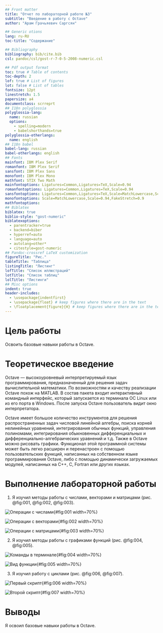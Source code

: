 ```yaml
---
## Front matter
title: "Отчет по лабораторной работе №3"
subtitle: "Введение в работу с Octave"
author: "Арам Грачьяевич Саргсян"

## Generic otions
lang: ru-RU
toc-title: "Содержание"

## Bibliography
bibliography: bib/cite.bib
csl: pandoc/csl/gost-r-7-0-5-2008-numeric.csl

## Pdf output format
toc: true # Table of contents
toc-depth: 2
lof: true # List of figures
lot: false # List of tables
fontsize: 12pt
linestretch: 1.5
papersize: a4
documentclass: scrreprt
## I18n polyglossia
polyglossia-lang:
  name: russian
  options:
	- spelling=modern
	- babelshorthands=true
polyglossia-otherlangs:
  name: english
## I18n babel
babel-lang: russian
babel-otherlangs: english
## Fonts
mainfont: IBM Plex Serif
romanfont: IBM Plex Serif
sansfont: IBM Plex Sans
monofont: IBM Plex Mono
mathfont: STIX Two Math
mainfontoptions: Ligatures=Common,Ligatures=TeX,Scale=0.94
romanfontoptions: Ligatures=Common,Ligatures=TeX,Scale=0.94
sansfontoptions: Ligatures=Common,Ligatures=TeX,Scale=MatchLowercase,Scale=0.94
monofontoptions: Scale=MatchLowercase,Scale=0.94,FakeStretch=0.9
mathfontoptions:
## Biblatex
biblatex: true
biblio-style: "gost-numeric"
biblatexoptions:
  - parentracker=true
  - backend=biber
  - hyperref=auto
  - language=auto
  - autolang=other*
  - citestyle=gost-numeric
## Pandoc-crossref LaTeX customization
figureTitle: "Рис."
tableTitle: "Таблица"
listingTitle: "Листинг"
lofTitle: "Список иллюстраций"
lotTitle: "Список таблиц"
lolTitle: "Листинги"
## Misc options
indent: true
header-includes:
  - \usepackage{indentfirst}
  - \usepackage{float} # keep figures where there are in the text
  - \floatplacement{figure}{H} # keep figures where there are in the text
---
```


# Цель работы

Освоить базовые навыки работы в Octave.
# Теоретическое введение

Octave — высокоуровневый интерпретируемый язык программирования, предназначенный для решения задач вычислительной математики. 
По возможностям и качеству реализации Octave похож на MATLAB. 
В состав пакета входит интерактивный командный интерфейс, который запускается из терминала ОС Linux или из его порта в Windows. 
После запуска Octave пользователь видит окно интерпретатора. 

Octave имеет большое количество инструментов для решения распространенных задач числовой линейной алгебры, поиска корней нелинейных уравнений, 
интегрирования обычных функций, управления полиномами, интегрирования обыкновенных дифференциальных и дифференциально-алгебраических уравнений и т.д. 
Также в Octave можно рисовать графики. Функционал этой программной системы может быть легко расширен и перенастроен с помощью пользовательских функций, 
написанных на собственном языке программирования Octave, либо с помощью динамически загружаемых модулей, написанных на C++, C, Fortran или других языках.

# Выполнение лабораторной работы

1. Я изучил методы работы с числами, векторами и матрицами (рис. @fig:001, @fig:002, @fig:003).

![Операции с числами](image/l3_1.png){#fig:001 width=70%}

![Операции с векторами](image/l3_2.png){#fig:002 width=70%}

![Операции с матрицами](image/l3_4.png){#fig:003 width=70%}

2. Я изучил методы работы с графиками функций (рис. @fig:004, @fig:005).

![Команды в терминале](image/l3_6.png){#fig:004 width=70%}

![Вид функции](image/l3_5.png){#fig:005 width=70%}

3. Я изучил работу с циклами (рис. @fig:006, @fig:007).

![Первый скрипт](image/l3_8.png){#fig:006 width=70%}

![Второй скрипт](image/l3_9.png){#fig:007 width=70%}

# Выводы

Я освоил базовые навыки работы в Octave.


